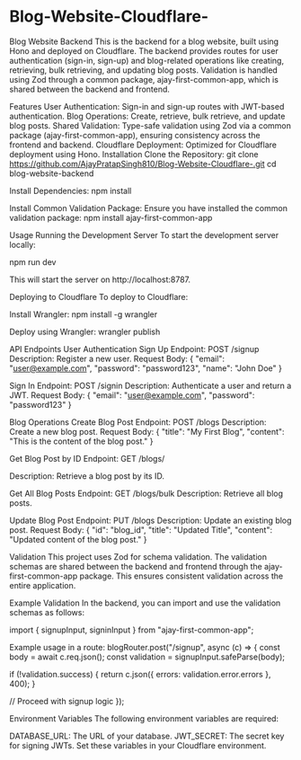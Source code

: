 # Blog-Website-Cloudflare-

Blog Website Backend
This is the backend for a blog website, built using Hono and deployed on Cloudflare. The backend provides routes for user authentication (sign-in, sign-up) and blog-related operations like creating, retrieving, bulk retrieving, and updating blog posts. Validation is handled using Zod through a common package, ajay-first-common-app, which is shared between the backend and frontend.

Features
User Authentication: Sign-in and sign-up routes with JWT-based authentication.
Blog Operations: Create, retrieve, bulk retrieve, and update blog posts.
Shared Validation: Type-safe validation using Zod via a common package (ajay-first-common-app), ensuring consistency across the frontend and backend.
Cloudflare Deployment: Optimized for Cloudflare deployment using Hono.
Installation
Clone the Repository:
git clone https://github.com/AjayPratapSingh810/Blog-Website-Cloudflare-.git
cd blog-website-backend

Install Dependencies:
npm install

Install Common Validation Package:
Ensure you have installed the common validation package:
npm install ajay-first-common-app

Usage
Running the Development Server
To start the development server locally:

npm run dev

This will start the server on http://localhost:8787.

Deploying to Cloudflare
To deploy to Cloudflare:

Install Wrangler:
npm install -g wrangler

Deploy using Wrangler:
wrangler publish

API Endpoints
User Authentication
Sign Up
Endpoint: POST /signup
Description: Register a new user.
Request Body:
{
"email": "user@example.com",
"password": "password123",
"name": "John Doe"
}

Sign In
Endpoint: POST /signin
Description: Authenticate a user and return a JWT.
Request Body:
{
"email": "user@example.com",
"password": "password123"
}

Blog Operations
Create Blog Post
Endpoint: POST /blogs
Description: Create a new blog post.
Request Body:
{
"title": "My First Blog",
"content": "This is the content of the blog post."
}

Get Blog Post by ID
Endpoint: GET /blogs/

Description: Retrieve a blog post by its ID.

Get All Blog Posts
Endpoint: GET /blogs/bulk
Description: Retrieve all blog posts.

Update Blog Post
Endpoint: PUT /blogs
Description: Update an existing blog post.
Request Body:
{
"id": "blog_id",
"title": "Updated Title",
"content": "Updated content of the blog post."
}

Validation
This project uses Zod for schema validation. The validation schemas are shared between the backend and frontend through the ajay-first-common-app package. This ensures consistent validation across the entire application.

Example Validation
In the backend, you can import and use the validation schemas as follows:

import { signupInput, signinInput } from "ajay-first-common-app";

Example usage in a route:
blogRouter.post("/signup", async (c) => {
const body = await c.req.json();
const validation = signupInput.safeParse(body);

if (!validation.success) {
return c.json({ errors: validation.error.errors }, 400);
}

// Proceed with signup logic
});

Environment Variables
The following environment variables are required:

DATABASE_URL: The URL of your database.
JWT_SECRET: The secret key for signing JWTs.
Set these variables in your Cloudflare environment.
